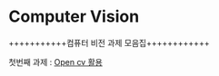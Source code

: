 # Computer Vision

+++++++++++컴퓨터 비전 과제 모음집++++++++++++

첫번째 과제 : [Open cv 활용](https://github.com/bo-zzung/computervs/tree/main/opencv)
